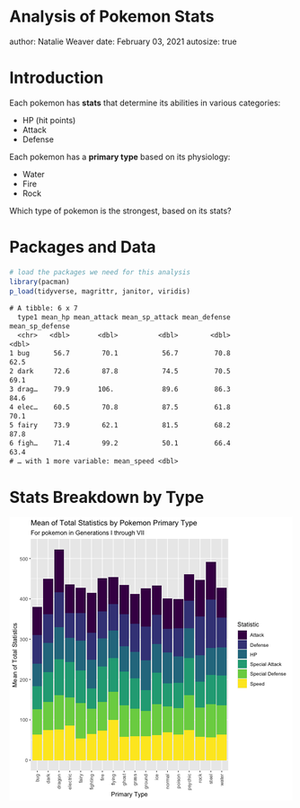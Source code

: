 Analysis of Pokemon Stats
========================================================
author: Natalie Weaver
date: February 03, 2021
autosize: true

Introduction
========================================================

Each pokemon has **stats** that determine its abilities in various categories:
* HP (hit points)
* Attack
* Defense

Each pokemon has a **primary type** based on its physiology:
* Water
* Fire
* Rock

Which type of pokemon is the strongest, based on its stats?

Packages and Data
========================================================

```r
# load the packages we need for this analysis
library(pacman)
p_load(tidyverse, magrittr, janitor, viridis)
```

```
# A tibble: 6 x 7
  type1 mean_hp mean_attack mean_sp_attack mean_defense mean_sp_defense
  <chr>   <dbl>       <dbl>          <dbl>        <dbl>           <dbl>
1 bug      56.7        70.1           56.7         70.8            62.5
2 dark     72.6        87.8           74.5         70.5            69.1
3 drag…    79.9       106.            89.6         86.3            84.6
4 elec…    60.5        70.8           87.5         61.8            70.1
5 fairy    73.9        62.1           81.5         68.2            87.8
6 figh…    71.4        99.2           50.1         66.4            63.4
# … with 1 more variable: mean_speed <dbl>
```

Stats Breakdown by Type
========================================================

![plot of chunk unnamed-chunk-3](pokemon_rpres-figure/unnamed-chunk-3-1.png)
